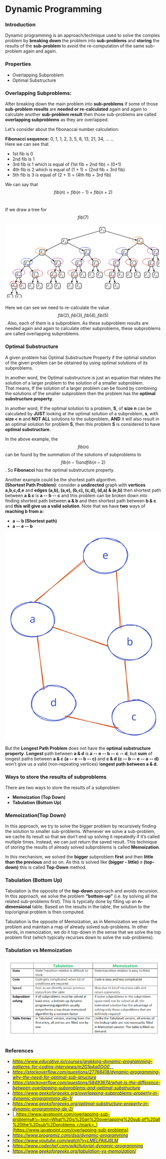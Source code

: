 # Dynamic Programming

### Introduction

Dynamic programming is an approach/technique used to solve the complex problem by **breaking down** the problem into **sub-problems** and **storing** the results of the **sub-problem** to avoid the re-computation of the same sub-problem again and again.

### Properties

* Overlapping Subproblem
* Optimal Substructure

### Overlapping Subproblems:

After breaking down the main problem into **sub-problems** if some of those **sub-problem** **results** are **needed or re-calculated** again and again to calculate another **sub-problem result** then those sub-problems are called **overlapping subproblems** as they are overlapped.

Let's consider about the fibonaccai number calculation:

**Fibonacci sequence:** 0, 1, 1, 2, 3, 5, 8, 13, 21, 34, ... ...\
Here we can see that

* 1st fib is 0
* 2nd fib is 1
* 3rd fib is 1 which is equal of (1st fib + 2nd fib) = (0+1)
* 4th fib is 2 which is equal of (1 + 1) = (2nd fib + 3rd fib)
* 5th fib is 3 is equal of (2 + 1) = (4th fib + 3rd fib)

We can say that $$fib(n) = fib(n-1) + fib(n+2)$$​

If we draw a tree for $$fib(7)$$

<img src="../../.gitbook/assets/fib.drawing.svg" alt="​" class="gitbook-drawing">

Here we can see we need to re-calculate the value $$fib(2), fib(3), fib(4), fib(5)$$​. Also, each of them is a subproblem. As these subproblem results are needed again and again to calculate other subproblems, these subproblems are called overlapping subproblems.

### Optimal Substructure

A given problem has Optimal Substructure Property if the optimal solution of the given problem can be obtained by using optimal solutions of its subproblems.

In another word, the Optimal substructure is just an equation that relates the solution of a larger problem to the solution of a smaller subproblem.\
That means, If the solution of a larger problem can be found by combining the solutions of the smaller subproblem then the problem has the **optimal substructure property**.

In another word, If the optimal solution to a problem, **S**, of **size** **n** can be calculated by **JUST** looking at the optimal solution of a subproblem, **s**, with **size < n** and **NOT ALL** solutions to the subproblem, **AND** it will also result in an optimal solution for problem **S**, then this problem **S** is considered to have **optimal substructure.**

In the above example, the $$fib(n)$$​ can be found by the summation of the solutions of subproblems to $$fib(n-1) and fib(n-2)$$​. So **Fibonacci** has the optimal substructure property.

Another example could be the shortest path algorithm.\
**(Shortest Path Problem)**: consider a **undirected** graph with **vertices a,b,c,d,e** and **edges (a,b), (a,e), (b,c), (c,d), (d,a) & (e,b)** then shortest path between **a & c** is **a -- b -- c** and this problem can be broken down into finding shortest path between **a & b** and then shortest path between **b & c** and **this will give us a valid solution**. Note that we have **two** ways of **reaching b from a:**

* **a -- b (Shortest path)**
* **a -- e -- b**

![](../../.gitbook/assets/file.drawing.svg)

But the **Longest Path Problem** does not have the **optimal substructure property**. **Longest** path between **a & d** is **a -- e -- b -- c -- d**, but **sum** of longest paths between **a & c** **(a -- e -- b -- c)** and **c & d** **(c -- b -- e -- a -- d)** won't give us a valid (non-repeating vertices) l**ongest path between a & d.**

### Ways to store the results of subproblems

There are two ways to store the results of a subproblem

* **Memoization (Top Down)**
* **Tabulation (Bottom Up)**

### Memoization(Top Down)

In this approach, we try to solve the bigger problem by recursively finding the solution to smaller sub-problems. Whenever we solve a sub-problem, we cache its result so that we don’t end up solving it repeatedly if it’s called multiple times. Instead, we can just return the saved result. This technique of storing the results of already solved subproblems is called **Memoization**.

In this mechanism, we solved the **bigger** subproblem **first** and then **little than the previous** and so on. As this is solved like **(bigger - little) = (top-down)** this is called **Top-Down** method.

### **Tabulation (Bottom Up)**

Tabulation is the opposite of the **top-down** approach and avoids recursion. In this approach, we solve the problem **“bottom-up”** (i.e. by solving all the related sub-problems first). This is typically done by filling up an **n-dimensional** table. Based on the results in the table, the solution to the top/original problem is then computed.

Tabulation is the opposite of Memoization, as in Memoization we solve the problem and maintain a map of already solved sub-problems. In other words, in memoization, we do it top-down in the sense that we solve the top problem first (which typically recurses down to solve the sub-problems).

### Tabulation vs Memoization

![Tabulation vs Memoization](<../../.gitbook/assets/Tabulation-vs-Memoization-1.png>)

### References

* [_<mark style="color:blue;">https://www.educative.io/courses/grokking-dynamic-programming-patterns-for-coding-interviews/m2G1pAq0OO0</mark>_](https://www.educative.io/courses/grokking-dynamic-programming-patterns-for-coding-interviews/m2G1pAq0OO0)\_\_
* [_<mark style="color:blue;">https://stackoverflow.com/questions/27768418/dynamic-programming-why-the-need-for-optimal-sub-structure</mark>_](https://stackoverflow.com/questions/27768418/dynamic-programming-why-the-need-for-optimal-sub-structure)
* [_<mark style="color:blue;">https://stackoverflow.com/questions/58493674/what-is-the-difference-between-overlapping-subproblems-and-optimal-substructure</mark>_](https://stackoverflow.com/questions/58493674/what-is-the-difference-between-overlapping-subproblems-and-optimal-substructure)
* [_<mark style="color:blue;">https://www.geeksforgeeks.org/overlapping-subproblems-property-in-dynamic-programming-dp-1/</mark>_](https://www.geeksforgeeks.org/overlapping-subproblems-property-in-dynamic-programming-dp-1/)
* [_<mark style="color:blue;">https://www.geeksforgeeks.org/optimal-substructure-property-in-dynamic-programming-dp-2/</mark>_](https://www.geeksforgeeks.org/optimal-substructure-property-in-dynamic-programming-dp-2/)
* [_<mark style="color:blue;">https://www.javatpoint.com/overlapping-sub-problems#:\~:text=What%20is%20an%20overlapping%20sub,of%20all%20the%20sub%2Dproblems.</mark>_](https://www.javatpoint.com/overlapping-sub-problems)
* [_<mark style="color:blue;">https://www.programiz.com/dsa/dynamic-programming</mark>_](https://www.programiz.com/dsa/dynamic-programming)
* [_<mark style="color:blue;">https://www.youtube.com/watch?v=LMELPA8J6LM</mark>_](https://www.youtube.com/watch?v=LMELPA8J6LM)
* [_<mark style="color:blue;">https://www.codechef.com/wiki/tutorial-dynamic-programming</mark>_](https://www.codechef.com/wiki/tutorial-dynamic-programming)
* [_<mark style="color:blue;">https://www.geeksforgeeks.org/tabulation-vs-memoization/</mark>_](https://www.geeksforgeeks.org/tabulation-vs-memoization/)
